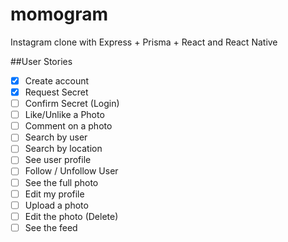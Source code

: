 # momogram
Instagram clone with Express + Prisma + React and React Native

##User Stories

- [x] Create account
- [x] Request Secret
- [ ] Confirm Secret (Login)
- [ ] Like/Unlike a Photo
- [ ] Comment on a photo
- [ ] Search by user
- [ ] Search by location
- [ ] See user profile
- [ ] Follow / Unfollow User
- [ ] See the full photo
- [ ] Edit my profile
- [ ] Upload a photo
- [ ] Edit the photo (Delete)
- [ ] See the feed